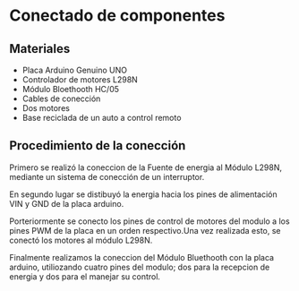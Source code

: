 # Conectado de componentes

## Materiales
- Placa Arduino Genuino UNO
- Controlador de motores L298N
- Módulo Bloethooth HC/05
- Cables de conección
- Dos motores
- Base reciclada de un auto a control remoto

## Procedimiento de la conección
Primero se realizó la coneccion de la Fuente de energia al Módulo L298N, mediante un sistema de conección de un interruptor.

En segundo lugar se distibuyó la energia hacia los pines de alimentación VIN y GND de la placa arduino.

Porteriormente se conecto los pines de control de motores del modulo a los pines PWM de la placa en un orden respectivo.Una vez realizada esto, se conectó los motores al módulo L298N.

Finalmente realizamos la coneccion del Módulo Bluethooth con la placa arduino, utiliozando cuatro pines del modulo; dos para la recepcion de energia y dos para el manejar su control.